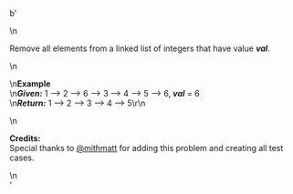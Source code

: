 b'<div class="question-description">\n<p><p>Remove all elements from a linked list of integers that have value <b><i>val</i></b>.</p>\n<p>\n<b>Example</b><br/>\n<i><b>Given:</b></i> 1 --&gt; 2 --&gt; 6 --&gt; 3 --&gt; 4 --&gt; 5 --&gt; 6,  <b><i>val</i></b> = 6<br/>\n<i><b>Return:</b></i> 1 --&gt; 2 --&gt; 3 --&gt; 4 --&gt; 5\r\n</p>\n<p><b>Credits:</b><br>Special thanks to <a href="https://leetcode.com/discuss/user/mithmatt">@mithmatt</a> for adding this problem and creating all test cases.</br></p></p>\n</div>'